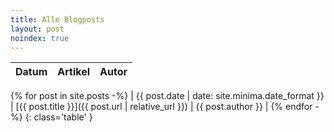 ```yaml
---
title: Alle Blogposts
layout: post
noindex: true
---
```


| Datum | Artikel | Autor |
|---|---|---|
{% for post in site.posts -%}
| <span class='text-gray-400 text-nowrap'>{{ post.date | date: site.minima.date_format }}</span> | [{{ post.title }}]({{ post.url | relative_url }}) | {{ post.author }} |
{% endfor -%}
{: class='table' }
